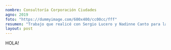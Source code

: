 ```yaml
---
nombre: Consultoría Corporación Ciudades
agno: 2019
foto: "https://dummyimage.com/600x400/cc00cc/fff"
resumen: "Trabajo que realicé con Sergio Lucero y Nadinne Canto para la Corporación Ciudades"
layout: post
---
```


HOLA!